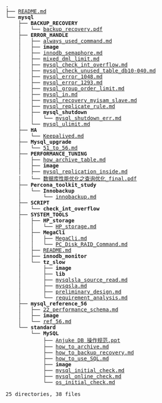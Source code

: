 <pre>.
├── <a href="https://github.com/Keithlan/file_md/blob/master/README.md" target="_self">README.md</a>
└── <strong>mysql</strong>
    ├── <strong>BACKUP_RECOVERY</strong>
    │   └── <a href="https://github.com/Keithlan/file_md/blob/master/mysql/BACKUP_RECOVERY/backup_recovery.pdf" target="_self">backup_recovery.pdf</a>
    ├── <strong>ERROR_HANDLE</strong>
    │   ├── <a href="https://github.com/Keithlan/file_md/blob/master/mysql/ERROR_HANDLE/always_used_command.md" target="_self">always_used_command.md</a>
    │   ├── <strong>image</strong>
    │   ├── <a href="https://github.com/Keithlan/file_md/blob/master/mysql/ERROR_HANDLE/innodb_semaphore.md" target="_self">innodb_semaphore.md</a>
    │   ├── <a href="https://github.com/Keithlan/file_md/blob/master/mysql/ERROR_HANDLE/mixed_dml_limit.md" target="_self">mixed_dml_limit.md</a>
    │   ├── <a href="https://github.com/Keithlan/file_md/blob/master/mysql/ERROR_HANDLE/mysql_check_int_overflow.md" target="_self">mysql_check_int_overflow.md</a>
    │   ├── <a href="https://github.com/Keithlan/file_md/blob/master/mysql/ERROR_HANDLE/mysql_check_unused_table_db10-040.md" target="_self">mysql_check_unused_table_db10-040.md</a>
    │   ├── <a href="https://github.com/Keithlan/file_md/blob/master/mysql/ERROR_HANDLE/mysql_error_1048.md" target="_self">mysql_error_1048.md</a>
    │   ├── <a href="https://github.com/Keithlan/file_md/blob/master/mysql/ERROR_HANDLE/mysql_error_1293.md" target="_self">mysql_error_1293.md</a>
    │   ├── <a href="https://github.com/Keithlan/file_md/blob/master/mysql/ERROR_HANDLE/mysql_group_order_limit.md" target="_self">mysql_group_order_limit.md</a>
    │   ├── <a href="https://github.com/Keithlan/file_md/blob/master/mysql/ERROR_HANDLE/mysql_in.md" target="_self">mysql_in.md</a>
    │   ├── <a href="https://github.com/Keithlan/file_md/blob/master/mysql/ERROR_HANDLE/mysql_recovery_myisam_slave.md" target="_self">mysql_recovery_myisam_slave.md</a>
    │   ├── <a href="https://github.com/Keithlan/file_md/blob/master/mysql/ERROR_HANDLE/mysql_replicate_rule.md" target="_self">mysql_replicate_rule.md</a>
    │   ├── <strong>mysql_shutdown</strong>
    │   │   └── <a href="https://github.com/Keithlan/file_md/blob/master/mysql/ERROR_HANDLE/mysql_shutdown/mysql_shutdown_err.md" target="_self">mysql_shutdown_err.md</a>
    │   └── <a href="https://github.com/Keithlan/file_md/blob/master/mysql/ERROR_HANDLE/mysql_ulimit.md" target="_self">mysql_ulimit.md</a>
    ├── <strong>HA</strong>
    │   └── <a href="https://github.com/Keithlan/file_md/blob/master/mysql/HA/Keepalived.md" target="_self">Keepalived.md</a>
    ├── <strong>Mysql_upgrade</strong>
    │   └── <a href="https://github.com/Keithlan/file_md/blob/master/mysql/Mysql_upgrade/51_to_56.md" target="_self">51_to_56.md</a>
    ├── <strong>PERFORMANCE_TUNING</strong>
    │   ├── <a href="https://github.com/Keithlan/file_md/blob/master/mysql/PERFORMANCE_TUNING/how_archive_table.md" target="_self">how_archive_table.md</a>
    │   ├── <strong>image</strong>
    │   ├── <a href="https://github.com/Keithlan/file_md/blob/master/mysql/PERFORMANCE_TUNING/mysql_replication_inside.md" target="_self">mysql_replication_inside.md</a>
    │   └── <a href="https://github.com/Keithlan/file_md/blob/master/mysql/PERFORMANCE_TUNING/数据库性能优化之查询优化_final.pdf" target="_self">数据库性能优化之查询优化_final.pdf</a>
    ├── <strong>Percona_toolkit_study</strong>
    │   └── <strong>Innobackup</strong>
    │       └── <a href="https://github.com/Keithlan/file_md/blob/master/mysql/Percona_toolkit_study/Innobackup/innobackup.md" target="_self">innobackup.md</a>
    ├── <strong>SCRIPT</strong>
    │   └── <strong>check_int_overflow</strong>
    ├── <strong>SYSTEM_TOOLS</strong>
    │   ├── <strong>HP_storage</strong>
    │   │   └── <a href="https://github.com/Keithlan/file_md/blob/master/mysql/SYSTEM_TOOLS/HP_storage/HP_storage.md" target="_self">HP_storage.md</a>
    │   ├── <strong>MegaCli</strong>
    │   │   ├── <a href="https://github.com/Keithlan/file_md/blob/master/mysql/SYSTEM_TOOLS/MegaCli/MegaCli.md" target="_self">MegaCli.md</a>
    │   │   └── <a href="https://github.com/Keithlan/file_md/blob/master/mysql/SYSTEM_TOOLS/MegaCli/PC_Disk_RAID_Command.md" target="_self">PC_Disk_RAID_Command.md</a>
    │   ├── <a href="https://github.com/Keithlan/file_md/blob/master/mysql/SYSTEM_TOOLS/README.md" target="_self">README.md</a>
    │   ├── <strong>innodb_monitor</strong>
    │   └── <strong>tz_slow</strong>
    │       ├── <strong>image</strong>
    │       ├── <strong>lib</strong>
    │       ├── <a href="https://github.com/Keithlan/file_md/blob/master/mysql/SYSTEM_TOOLS/tz_slow/mysqlsla_source_read.md" target="_self">mysqlsla_source_read.md</a>
    │       ├── <a href="https://github.com/Keithlan/file_md/blob/master/mysql/SYSTEM_TOOLS/tz_slow/mysqsla.md" target="_self">mysqsla.md</a>
    │       ├── <a href="https://github.com/Keithlan/file_md/blob/master/mysql/SYSTEM_TOOLS/tz_slow/preliminary_design.md" target="_self">preliminary_design.md</a>
    │       └── <a href="https://github.com/Keithlan/file_md/blob/master/mysql/SYSTEM_TOOLS/tz_slow/requirement_analysis.md" target="_self">requirement_analysis.md</a>
    ├── <strong>mysql_reference_56</strong>
    │   ├── <a href="https://github.com/Keithlan/file_md/blob/master/mysql/mysql_reference_56/22_performance_schema.md" target="_self">22_performance_schema.md</a>
    │   ├── <strong>image</strong>
    │   └── <a href="https://github.com/Keithlan/file_md/blob/master/mysql/mysql_reference_56/ref_56.md" target="_self">ref_56.md</a>
    └── <strong>standard</strong>
        └── <strong>MySQL</strong>
            ├── <a href="https://github.com/Keithlan/file_md/blob/master/mysql/standard/MySQL/Anjuke DB 操作规范.ppt" target="_self">Anjuke DB 操作规范.ppt</a>
            ├── <a href="https://github.com/Keithlan/file_md/blob/master/mysql/standard/MySQL/how_to_archive.md" target="_self">how_to_archive.md</a>
            ├── <a href="https://github.com/Keithlan/file_md/blob/master/mysql/standard/MySQL/how_to_backup_recovery.md" target="_self">how_to_backup_recovery.md</a>
            ├── <a href="https://github.com/Keithlan/file_md/blob/master/mysql/standard/MySQL/how_to_use_SQL.md" target="_self">how_to_use_SQL.md</a>
            ├── <strong>image</strong>
            ├── <a href="https://github.com/Keithlan/file_md/blob/master/mysql/standard/MySQL/mysql_initial_check.md" target="_self">mysql_initial_check.md</a>
            ├── <a href="https://github.com/Keithlan/file_md/blob/master/mysql/standard/MySQL/mysql_online_check.md" target="_self">mysql_online_check.md</a>
            └── <a href="https://github.com/Keithlan/file_md/blob/master/mysql/standard/MySQL/os_initial_check.md" target="_self">os_initial_check.md</a>

25 directories, 38 files
</pre>